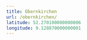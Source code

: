 ```yaml
---
title: Obernkirchen
url: /obernkirchen/
latitude: 52.270100000000006
longitude: 9.128870000000001
---
```

